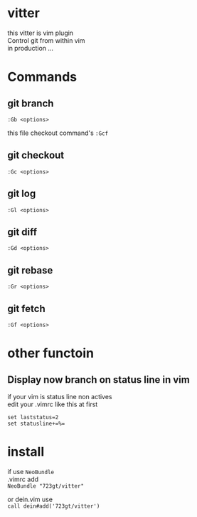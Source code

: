 # vitter  
this vitter is vim plugin  
Control git from  within vim  
in production ...  

# Commands
## git branch  
`:Gb <options>`  

this file checkout command's
`:Gcf `

## git checkout  
`:Gc <options>`  

## git log  
`:Gl <options>`  

## git diff 
`:Gd <options>`  

## git rebase  
`:Gr <options>`  

## git fetch   
`:Gf <options>`  

# other functoin  
## Display now branch on status line in vim   
if your vim is status line non actives  
edit your .vimrc like this at first  
```
set laststatus=2  
set statusline+=%=  
```

# install  
if use `NeoBundle`  
.vimrc add  
`NeoBundle "723gt/vitter"`

or dein.vim use  
`call dein#add('723gt/vitter')`   

